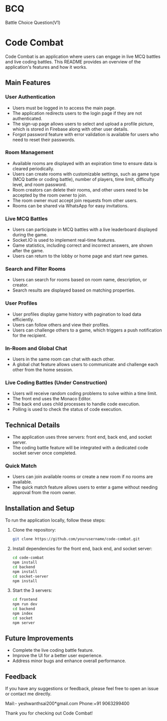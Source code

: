 # BCQ
Battle Choice Question(V1)

# Code Combat

Code Combat is an application where users can engage in live MCQ battles and live coding battles. This README provides an overview of the application's features and how it works.

## Main Features

### User Authentication
- Users must be logged in to access the main page.
- The application redirects users to the login page if they are not authenticated.
- The sign-up page allows users to select and upload a profile picture, which is stored in Firebase along with other user details.
- Forgot password feature with error validation is available for users who need to reset their passwords.

### Room Management
- Available rooms are displayed with an expiration time to ensure data is cleared periodically.
- Users can create rooms with customizable settings, such as game type (MCQ battle or coding battle), number of players, time limit, difficulty level, and room password.
- Room creators can delete their rooms, and other users need to be accepted by the room owner to join.
- The room owner must accept join requests from other users.
- Rooms can be shared via WhatsApp for easy invitations.

### Live MCQ Battles
- Users can participate in MCQ battles with a live leaderboard displayed during the game.
- Socket.IO is used to implement real-time features.
- Game statistics, including correct and incorrect answers, are shown after the game.
- Users can return to the lobby or home page and start new games.

### Search and Filter Rooms
- Users can search for rooms based on room name, description, or creator.
- Search results are displayed based on matching properties.

### User Profiles
- User profiles display game history with pagination to load data efficiently.
- Users can follow others and view their profiles.
- Users can challenge others to a game, which triggers a push notification for the recipient.

### In-Room and Global Chat
- Users in the same room can chat with each other.
- A global chat feature allows users to communicate and challenge each other from the home session.

### Live Coding Battles (Under Construction)
- Users will receive random coding problems to solve within a time limit.
- The front end uses the Monaco Editor.
- The back end uses child processes to handle code execution.
- Polling is used to check the status of code execution.

## Technical Details
- The application uses three servers: front end, back end, and socket server.
- The coding battle feature will be integrated with a dedicated code socket server once completed.

### Quick Match
- Users can join available rooms or create a new room if no rooms are available.
- The quick match feature allows users to enter a game without needing approval from the room owner.

## Installation and Setup

To run the application locally, follow these steps:

1. Clone the repository:
    ```bash
    git clone https://github.com/yourusername/code-combat.git
    ```
2. Install dependencies for the front end, back end, and socket server:
    ```bash
    cd code-combat
    npm install
    cd backend
    npm install
    cd socket-server
    npm install
    ```
3. Start the 3 servers:
    ```bash
    cd frontend
    npm run dev
    cd backend
    npm index
    cd socket
    npm server
    ```

## Future Improvements
- Complete the live coding battle feature.
- Improve the UI for a better user experience.
- Address minor bugs and enhance overall performance.

## Feedback
If you have any suggestions or feedback, please feel free to open an issue or contact me directly.

Mail:- yeshwanthsai200*gmail.com
Phone:+91 9063299400



Thank you for checking out Code Combat!



